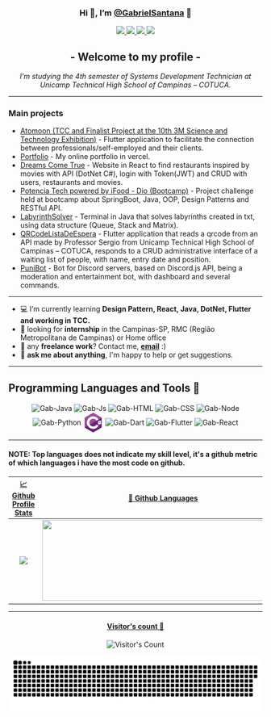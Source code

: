 <h3 align="center">
Hi 👋, I’m <a href="https://www.linkedin.com/in/gabriel-santana-silva" target="_blank" rel="noreferrer">@GabrielSantana</a> 🌟 
</h3>

<div align="center"> 
  <a href="https://www.linkedin.com/in/gabriel-santana-silva" target="_blank"> 
    <img src="https://img.shields.io/badge/-LinkedIn-blue?style=flat-square&logo=Linkedin&logoColor=white" height="22" target="_blank">
  </a>
  <a href = "mailto:gabriel04.ok@gmail.com" target="_blank">
    <img src="https://img.shields.io/badge/-Gmail-%23333?style=for-the-badge&logo=gmail&logoColor=white" height="22"  target="_blank">
  </a>
  <a href="https://www.instagram.com/gabrielsants_dev/" target="_blank">
    <img src="https://img.shields.io/badge/-Instagram-%23E4405F?style=for-the-badge&logo=instagram&logoColor=white" height="22" target="_blank">
  </a>
  <a href = "https://github.com/AtomoonDev/TCC-Atomoon" target="_blank">
    <img src="https://user-images.githubusercontent.com/53992405/208225905-d2efbd97-e931-4753-8e2f-fb917a4bb7fa.png" height="22" target="_blank"/>
  </a>
</div> 

<h2 align="center">
- Welcome to my profile -
</h2> 

<div align="center">
<em> I’m studying the 4th semester of Systems Development Technician at Unicamp Technical High School of Campinas – COTUCA.</em>
</div> 

---

### Main projects

- <a href="https://github.com/AtomoonDev/TCC-Atomoon" target="_blank">Atomoon (TCC and Finalist Project at the 10th 3M Science and Technology Exhibition)</a> - Flutter application to facilitate the connection between professionals/self-employed and their clients.
- <a href="https://portfolio-gabriels.vercel.app/" target="_blank">Portfolio</a> -  My online portfolio in vercel.
- <a href="https://github.com/GiovannaBrilhante/Dreams-come-true" target="_blank">Dreams Come True</a> - Website in React to find restaurants inspired by movies with API (DotNet C#), login with Token(JWT) and CRUD with users, restaurants and movies.
- <a href="https://github.com/punigc/Dio-DesignPattern-Padroes_Java" target="_blank">Potencia Tech powered by iFood - Dio (Bootcamp)</a> - Project challenge held at bootcamp about SpringBoot, Java, OOP, Design Patterns and RESTful API.
- <a href="https://github.com/PuniGC/LabirintoSolver_Java" target="_blank">LabyrinthSolver</a> - Terminal in Java that solves labyrinths created in txt, using data structure (Queue, Stack and Matrix).
- <a href="https://github.com/PuniGC/PFSergio-ListaDeEspera_Flutter" target="_blank">QRCodeListaDeEspera</a> - Flutter application that reads a qrcode from an API made by Professor Sergio from Unicamp Technical High School of Campinas – COTUCA, responds to a CRUD administrative interface of a waiting list of people, with name, entry date and position.
- <a href="https://github.com/PuniGC/PuniBot" target="_blank">PuniBot</a> - Bot for Discord servers, based on Discord.js API, being a moderation and entertainment bot, with dashboard and several commands.

---

* 💻 I’m currently learning **Design Pattern, React, Java, DotNet, Flutter and working in TCC.**
* 💼 looking for **internship** in the Campinas-SP, RMC (Região Metropolitana de Campinas) or Home office
* 📌 any **freelance work**? Contact me, **[email]** :)
* 💬 **ask me about anything**, I'm happy to help or get suggestions.

---

## Programming Languages and Tools 🚀

<div style="display: inline_block; text-align:center"> 
  <img alt="Gab-Java" align="center" width="40" src="https://cdn.jsdelivr.net/gh/devicons/devicon/icons/java/java-original-wordmark.svg">
  <img alt="Gab-Js" align="center" width="40" src="https://img.icons8.com/color/240/000000/javascript.png">
  <img alt="Gab-HTML" align="center" width="40" src="https://cdn.jsdelivr.net/gh/devicons/devicon/icons/html5/html5-original.svg">
  <img alt="Gab-CSS" align="center" width="40" src="https://cdn.jsdelivr.net/gh/devicons/devicon/icons/css3/css3-original.svg">
  <img alt="Gab-Node"  align="center" width="40" src="https://img.icons8.com/color/240/000000/nodejs.png">
  <img alt="Gab-Python" align="center" width="40" src="https://cdn.jsdelivr.net/gh/devicons/devicon/icons/python/python-original-wordmark.svg">
  <img alt="Gab-CSharp" align="center" width="40" src="https://raw.githubusercontent.com/devicons/devicon/master/icons/csharp/csharp-original.svg">
  <img alt="Gab-Dart" align="center" width="40" src="https://cdn.jsdelivr.net/gh/devicons/devicon/icons/dart/dart-original.svg" />
  <img alt="Gab-Flutter" align="center" width="40" src="https://cdn.jsdelivr.net/gh/devicons/devicon/icons/flutter/flutter-original.svg" />
  <img alt="Gab-React" align="center"  width="40" src="https://cdn.jsdelivr.net/gh/devicons/devicon/icons/react/react-original-wordmark.svg">
</div>
 
---

#### NOTE: Top languages does not indicate my skill level, it's a github metric of which languages i have the most code on github.

| [📈 Github Profile Stats](https://github.com/anuraghazra/github-readme-stats#github-stats-card) | [📓 Github Languages](https://github.com/anuraghazra/github-readme-stats#top-languages-card) |
| :---: | :---: |
| <img height="180" src="https://github-readme-stats.vercel.app/api?username=PuniGC&show_icons=true&theme=highcontrast" /> | <img height="160" width="480"  src="https://github-readme-stats.vercel.app/api/top-langs/?username=PuniGC&theme=highcontrast&layout=compact&hide=cplus,cmake&langs_count=6" /> |

---

<div align="center">

  [<h4>Visitor's count 👀</h4>](https://dev.to/ryanlanciaux/visitor-count-on-your-github-profile-with-one-line-of-markdown-593g)
  <img src="https://profile-counter.glitch.me/PuniGC/count.svg" alt="Visitor's Count" title="Visitor's Count"/>

  ![Snake animation](https://raw.githubusercontent.com/PuniGC/PuniGC/output/github-contribution-grid-snake.svg)

</div>

[linktree]: https://linktr.ee/GabrielSant
[github]: https://github.com/PuniGC
[linkedin]: https://www.linkedin.com/in/gabriel-santana-silva/
[instagram]: https://www.instagram.com/gabrielsants_dev/
[email]: mailto:gabriel04.ok@gmail.com
[telegram-todo]: https://t.me/GabrielSantanaSilva
[discord]: https://discords.com/bio/p/punidc
[webplaylist]: https://www.youtube.com/playlist?list=PLkwxH9e_vrAJ0WbEsFA9W3I1W-g_BTsbt
[jsplaylist]: https://www.youtube.com/playlist?list=PLkwxH9e_vrALRJKu7wfXby3MKeflhTu6B
[cssplaylist]: https://www.youtube.com/playlist?list=PLkwxH9e_vrALSdvZuEh6gqQdmDoDIoqz4
